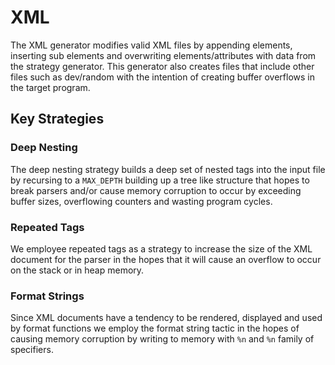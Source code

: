 # XML

The XML generator modifies valid XML files by appending elements, inserting sub elements and overwriting elements/attributes with data from the strategy generator. This generator also creates files that include other files such as dev/random with the intention of creating buffer overflows in the target program. 

## Key Strategies

### Deep Nesting

The deep nesting strategy builds a deep set of nested tags into the input file by recursing to a `MAX_DEPTH` building up a tree like structure that hopes to break parsers and/or cause memory corruption to occur by exceeding buffer sizes, overflowing counters and wasting program cycles.

### Repeated Tags

We employee repeated tags as a strategy to increase the size of the XML document for the parser in the hopes that it will cause an overflow to occur on the stack or in heap memory.


### Format Strings

Since XML documents have a tendency to be rendered, displayed and used by format functions we employ the format string tactic in the hopes of causing memory corruption by writing to memory with `%n` and `%n` family of specifiers.